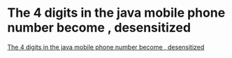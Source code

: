 # The 4 digits in the java mobile phone number become , desensitized
[The 4 digits in the java mobile phone number become , desensitized](https://aiwithcloud.com/2022/09/19/the_4_digits_in_the_java_mobile_phone_number_become__desensitized/)